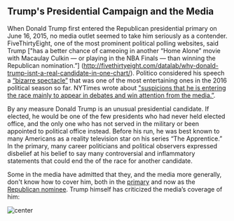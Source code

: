 ## Trump's Presidential Campaign and the Media

 When Donald Trump first entered the Republican presidential primary on June 16, 2015, no media outlet seemed to take him seriously as a contender. FiveThirtyEight, one of the most prominent political polling websites,  said Trump ["has a better chance of cameoing in another “Home Alone” movie with Macaulay Culkin — or playing in the NBA Finals — than winning the Republican nomination.”] (http://fivethirtyeight.com/datalab/why-donald-trump-isnt-a-real-candidate-in-one-chart/). Politico considered his speech a [“bizarre spectacle”](http://www.politico.com/story/2015/06/donald-trump-2016-announcement-10-best-lines-119066) that was one of the most entertaining ones in the 2016 political season so far. NYTimes wrote about ["suspicions that he is entering the race mainly to appear in debates and win attention from the media.”](http://www.nytimes.com/2015/06/17/us/politics/donald-trump-runs-for-president-this-time-for-real-he-says.html?_r=0).
 
By any measure Donald Trump is an unusual presidential candidate. If elected, he would be one of the few presidents who had never held elected office, and the only one who has not served in the military or been appointed to political office instead. Before his run, he was best known to many Americans as a reality television star on his series “The Apprentice.” In the primary, many career politicians and political observers expressed disbelief at his belief to say many controversial and inflammatory statements that could end the of the race for another candidate.

Some in the media have admitted that they, and the media more generally, don't know how to cover him, both in the [primary](http://mashable.com/2015/12/02/the-media-just-doesnt-know-what-to-do-with-donald-trump/#RpvubaWmO8q3) and now as the [Republican nominee](https://thedianerehmshow.org/shows/2016-08-11/challenges-for-the-media-in-covering-donald-trump). Trump himself has criticized the media’s coverage of him:

![center](http://robinsones.github.io/images/Trump_media_tweet.png)
